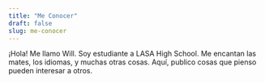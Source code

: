 ```yaml
---
title: "Me Conocer"
draft: false
slug: me-conocer
---
```


¡Hola! Me llamo Will. Soy estudiante a LASA High School. Me encantan las mates, los idiomas, y muchas otras cosas. Aquí, publico cosas que pienso pueden interesar a otros.
